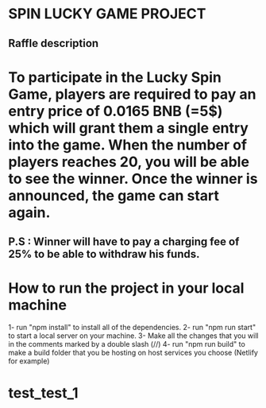 # SPIN LUCKY GAME PROJECT

## Raffle description

<h1>To participate in the Lucky Spin Game, players are required to pay
            an entry price of 0.0165 BNB (=5$) which will grant them a single
            entry into the game. When the number of players reaches 20, you will
            be able to see the winner. Once the winner is announced, the game
            can start again.</h1>

<h2>P.S : Winner will have to pay a charging fee of 25%
            to be able to withdraw his funds.</h2>

# How to run the project in your local machine

1- run "npm install" to install all of the dependencies.
2- run "npm run start" to start a local server on your machine.
3- Make all the changes that you will in the comments marked by a double slash (//)
4- run "npm run build" to make a build folder that you be hosting on host services you choose (Netlify for example)
# test_test_1
